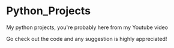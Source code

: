 # Python_Projects
My python projects, you're probably here from my Youtube video

Go check out the code and any suggestion is highly appreciated!
